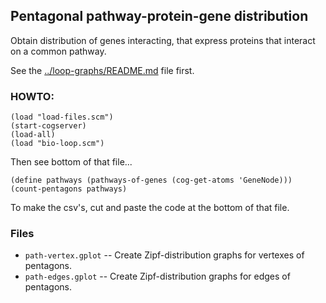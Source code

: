 
Pentagonal pathway-protein-gene distribution
--------------------------------------------
Obtain distribution of genes interacting, that express proteins that
interact on a common pathway.

See the [../loop-graphs/README.md](../loop-graphs/README.md) file first.

### HOWTO:

```
(load "load-files.scm")
(start-cogserver)
(load-all)
(load "bio-loop.scm")
```
Then see bottom of that file...
```
(define pathways (pathways-of-genes (cog-get-atoms 'GeneNode)))
(count-pentagons pathways)
```

To make the csv's, cut and paste the code at the bottom of that file.

### Files

* `path-vertex.gplot` -- Create Zipf-distribution graphs for vertexes of pentagons.
* `path-edges.gplot` -- Create Zipf-distribution graphs for edges of pentagons.

